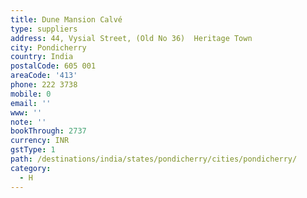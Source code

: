 ```yaml
---
title: Dune Mansion Calvé
type: suppliers
address: 44, Vysial Street, (Old No 36)  Heritage Town
city: Pondicherry
country: India
postalCode: 605 001
areaCode: '413'
phone: 222 3738
mobile: 0
email: ''
www: ''
note: ''
bookThrough: 2737
currency: INR
gstType: 1
path: /destinations/india/states/pondicherry/cities/pondicherry/
category:
  - H
---
```


